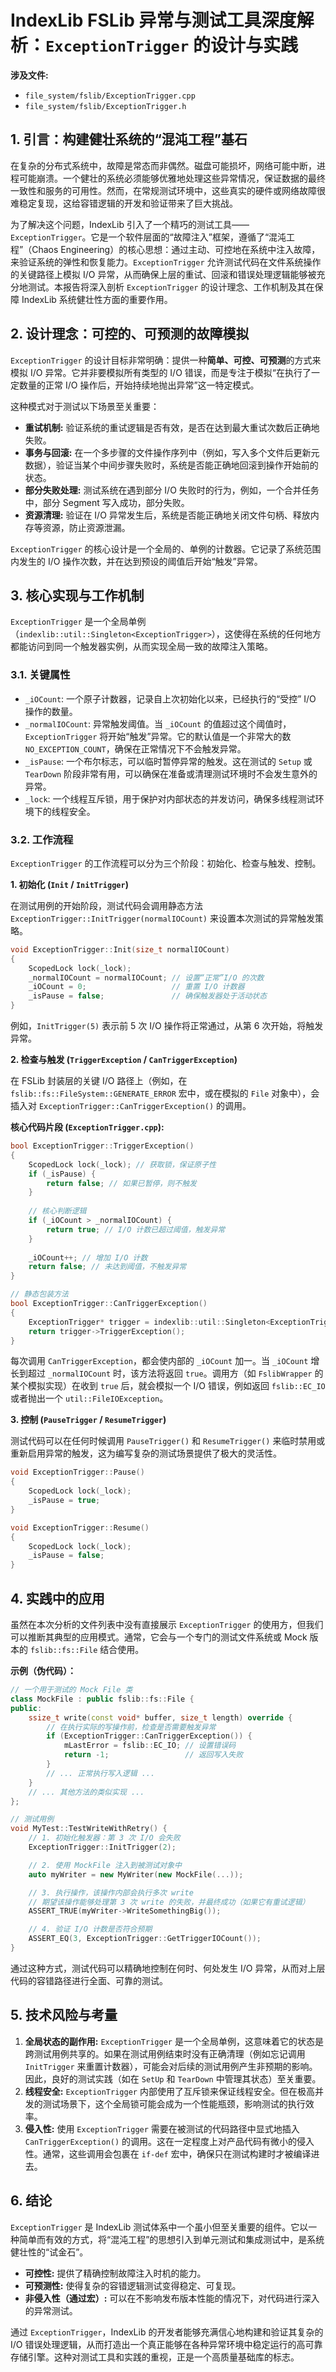 
# IndexLib FSLib 异常与测试工具深度解析：`ExceptionTrigger` 的设计与实践

**涉及文件:**
*   `file_system/fslib/ExceptionTrigger.cpp`
*   `file_system/fslib/ExceptionTrigger.h`

## 1. 引言：构建健壮系统的“混沌工程”基石

在复杂的分布式系统中，故障是常态而非偶然。磁盘可能损坏，网络可能中断，进程可能崩溃。一个健壮的系统必须能够优雅地处理这些异常情况，保证数据的最终一致性和服务的可用性。然而，在常规测试环境中，这些真实的硬件或网络故障很难稳定复现，这给容错逻辑的开发和验证带来了巨大挑战。

为了解决这个问题，IndexLib 引入了一个精巧的测试工具——`ExceptionTrigger`。它是一个软件层面的“故障注入”框架，遵循了“混沌工程”（Chaos Engineering）的核心思想：通过主动、可控地在系统中注入故障，来验证系统的弹性和恢复能力。`ExceptionTrigger` 允许测试代码在文件系统操作的关键路径上模拟 I/O 异常，从而确保上层的重试、回滚和错误处理逻辑能够被充分地测试。本报告将深入剖析 `ExceptionTrigger` 的设计理念、工作机制及其在保障 IndexLib 系统健壮性方面的重要作用。

## 2. 设计理念：可控的、可预测的故障模拟

`ExceptionTrigger` 的设计目标非常明确：提供一种**简单、可控、可预测**的方式来模拟 I/O 异常。它并非要模拟所有类型的 I/O 错误，而是专注于模拟“在执行了一定数量的正常 I/O 操作后，开始持续地抛出异常”这一特定模式。

这种模式对于测试以下场景至关重要：
*   **重试机制:** 验证系统的重试逻辑是否有效，是否在达到最大重试次数后正确地失败。
*   **事务与回滚:** 在一个多步骤的文件操作序列中（例如，写入多个文件后更新元数据），验证当某个中间步骤失败时，系统是否能正确地回滚到操作开始前的状态。
*   **部分失败处理:** 测试系统在遇到部分 I/O 失败时的行为，例如，一个合并任务中，部分 Segment 写入成功，部分失败。
*   **资源清理:** 验证在 I/O 异常发生后，系统是否能正确地关闭文件句柄、释放内存等资源，防止资源泄漏。

`ExceptionTrigger` 的核心设计是一个全局的、单例的计数器。它记录了系统范围内发生的 I/O 操作次数，并在达到预设的阈值后开始“触发”异常。

## 3. 核心实现与工作机制

`ExceptionTrigger` 是一个全局单例（`indexlib::util::Singleton<ExceptionTrigger>`），这使得在系统的任何地方都能访问到同一个触发器实例，从而实现全局一致的故障注入策略。

### 3.1. 关键属性

*   `_iOCount`: 一个原子计数器，记录自上次初始化以来，已经执行的“受控” I/O 操作的数量。
*   `_normalIOCount`: 异常触发阈值。当 `_iOCount` 的值超过这个阈值时，`ExceptionTrigger` 将开始“触发”异常。它的默认值是一个非常大的数 `NO_EXCEPTION_COUNT`，确保在正常情况下不会触发异常。
*   `_isPause`: 一个布尔标志，可以临时暂停异常的触发。这在测试的 `Setup` 或 `TearDown` 阶段非常有用，可以确保在准备或清理测试环境时不会发生意外的异常。
*   `_lock`: 一个线程互斥锁，用于保护对内部状态的并发访问，确保多线程测试环境下的线程安全。

### 3.2. 工作流程

`ExceptionTrigger` 的工作流程可以分为三个阶段：初始化、检查与触发、控制。

**1. 初始化 (`Init` / `InitTrigger`)**

在测试用例的开始阶段，测试代码会调用静态方法 `ExceptionTrigger::InitTrigger(normalIOCount)` 来设置本次测试的异常触发策略。

```cpp
void ExceptionTrigger::Init(size_t normalIOCount)
{
    ScopedLock lock(_lock);
    _normalIOCount = normalIOCount; // 设置“正常”I/O 的次数
    _iOCount = 0;                   // 重置 I/O 计数器
    _isPause = false;               // 确保触发器处于活动状态
}
```
例如，`InitTrigger(5)` 表示前 5 次 I/O 操作将正常通过，从第 6 次开始，将触发异常。

**2. 检查与触发 (`TriggerException` / `CanTriggerException`)**

在 FSLib 封装层的关键 I/O 路径上（例如，在 `fslib::fs::FileSystem::GENERATE_ERROR` 宏中，或在模拟的 `File` 对象中），会插入对 `ExceptionTrigger::CanTriggerException()` 的调用。

**核心代码片段 (`ExceptionTrigger.cpp`):**
```cpp
bool ExceptionTrigger::TriggerException()
{
    ScopedLock lock(_lock); // 获取锁，保证原子性
    if (_isPause) {
        return false; // 如果已暂停，则不触发
    }
    
    // 核心判断逻辑
    if (_iOCount > _normalIOCount) {
        return true; // I/O 计数已超过阈值，触发异常
    }
    
    _iOCount++; // 增加 I/O 计数
    return false; // 未达到阈值，不触发异常
}

// 静态包装方法
bool ExceptionTrigger::CanTriggerException()
{
    ExceptionTrigger* trigger = indexlib::util::Singleton<ExceptionTrigger>::GetInstance();
    return trigger->TriggerException();
}
```
每次调用 `CanTriggerException`，都会使内部的 `_iOCount` 加一。当 `_iOCount` 增长到超过 `_normalIOCount` 时，该方法将返回 `true`。调用方（如 `FslibWrapper` 的某个模拟实现）在收到 `true` 后，就会模拟一个 I/O 错误，例如返回 `fslib::EC_IO` 或者抛出一个 `util::FileIOException`。

**3. 控制 (`PauseTrigger` / `ResumeTrigger`)**

测试代码可以在任何时候调用 `PauseTrigger()` 和 `ResumeTrigger()` 来临时禁用或重新启用异常的触发，这为编写复杂的测试场景提供了极大的灵活性。

```cpp
void ExceptionTrigger::Pause()
{
    ScopedLock lock(_lock);
    _isPause = true;
}

void ExceptionTrigger::Resume()
{
    ScopedLock lock(_lock);
    _isPause = false;
}
```

## 4. 实践中的应用

虽然在本次分析的文件列表中没有直接展示 `ExceptionTrigger` 的使用方，但我们可以推断其典型的应用模式。通常，它会与一个专门的测试文件系统或 Mock 版本的 `fslib::fs::File` 结合使用。

**示例（伪代码）：**

```cpp
// 一个用于测试的 Mock File 类
class MockFile : public fslib::fs::File {
public:
    ssize_t write(const void* buffer, size_t length) override {
        // 在执行实际的写操作前，检查是否需要触发异常
        if (ExceptionTrigger::CanTriggerException()) {
            mLastError = fslib::EC_IO; // 设置错误码
            return -1;                 // 返回写入失败
        }
        // ... 正常执行写入逻辑 ...
    }
    // ... 其他方法的类似实现 ...
};

// 测试用例
void MyTest::TestWriteWithRetry() {
    // 1. 初始化触发器：第 3 次 I/O 会失败
    ExceptionTrigger::InitTrigger(2);

    // 2. 使用 MockFile 注入到被测试对象中
    auto myWriter = new MyWriter(new MockFile(...));

    // 3. 执行操作，该操作内部会执行多次 write
    // 期望该操作能够处理第 3 次 write 的失败，并最终成功（如果它有重试逻辑）
    ASSERT_TRUE(myWriter->WriteSomethingBig());

    // 4. 验证 I/O 计数是否符合预期
    ASSERT_EQ(3, ExceptionTrigger::GetTriggerIOCount());
}
```
通过这种方式，测试代码可以精确地控制在何时、何处发生 I/O 异常，从而对上层代码的容错路径进行全面、可靠的测试。

## 5. 技术风险与考量

1.  **全局状态的副作用:** `ExceptionTrigger` 是一个全局单例，这意味着它的状态是跨测试用例共享的。如果在测试用例结束时没有正确清理（例如忘记调用 `InitTrigger` 来重置计数器），可能会对后续的测试用例产生非预期的影响。因此，良好的测试实践（如在 `SetUp` 和 `TearDown` 中管理其状态）至关重要。
2.  **线程安全:** `ExceptionTrigger` 内部使用了互斥锁来保证线程安全。但在极高并发的测试场景下，这个全局锁可能会成为一个性能瓶颈，影响测试的执行效率。
3.  **侵入性:** 使用 `ExceptionTrigger` 需要在被测试的代码路径中显式地插入 `CanTriggerException()` 的调用。这在一定程度上对产品代码有微小的侵入性。通常，这些调用会包裹在 `if-def` 宏中，确保只在测试构建时才被编译进去。

## 6. 结论

`ExceptionTrigger` 是 IndexLib 测试体系中一个虽小但至关重要的组件。它以一种简单而有效的方式，将“混沌工程”的思想引入到单元测试和集成测试中，是系统健壮性的“试金石”。

*   **可控性:** 提供了精确控制故障注入时机的能力。
*   **可预测性:** 使得复杂的容错逻辑测试变得稳定、可复现。
*   **非侵入性（通过宏）:** 可以在不影响发布版本性能的情况下，对代码进行深入的异常测试。

通过 `ExceptionTrigger`，IndexLib 的开发者能够充满信心地构建和验证其复杂的 I/O 错误处理逻辑，从而打造出一个真正能够在各种异常环境中稳定运行的高可靠存储引擎。这种对测试工具和实践的重视，正是一个高质量基础库的标志。
